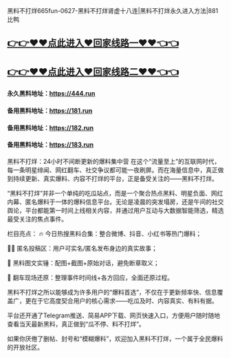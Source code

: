 黑料不打烊665fun-0627-黑料不打烊肾虚十八连|黑料不打烊永久进入方法|881比鸭

## [👉👉♥♥点此进入♥回家线路一♥♥👈👈](https://unpkg.com/182run/index.html)
## [👉👉♥♥点此进入♥回家线路二♥♥👈👈](https://unpkg.com/182-1run/index.html)

#### 永久黑料地址：https://444.run
#### 备用黑料地址：https://181.run
#### 备用黑料地址：https://182.run
#### 备用黑料地址：https://183.run

黑料不打烊：24小时不间断更新的爆料集中营
在这个“流量至上”的互联网时代，每一条明星绯闻、网红翻车、社交争议都可能一夜刷屏。而在海量信息中，真正做到持续更新、真实爆料、内容不打烊的平台，正是备受关注的——黑料不打烊。

“黑料不打烊”并非一个单纯的吃瓜站点，而是一个聚合热点黑料、明星负面、网红内幕、匿名爆料于一体的爆料信息平台。无论是凌晨的突发塌房，还是午间的社交舆论，平台都能第一时间上线相关内容，并通过用户互动与大数据智能筛选，精选最受关注的焦点事件。

栏目亮点：
🔥 今日热搜黑料合集：整合微博、抖音、小红书等热门爆料；

🕵️‍♀️ 匿名投稿区：用户可实名/匿名发布身边的真实故事；

📸 黑料图文实锤：配图+截图+原始对话，避免断章取义；

🧨 翻车现场还原：整理事件时间线+各方回应，全面还原过程。

黑料不打烊之所以能够成为许多用户的“爆料首选”，不仅在于更新频率快、信息覆盖广，更在于它高度契合用户的核心需求——吃瓜及时、内容真实、有料有据。

平台还开通了Telegram推送、简易APP下载、网页快速入口，方便用户随时随地查看当天最新黑料，真正做到“瓜不停、料不打烊”。

如果你厌倦了删帖、封号和“模糊爆料”，欢迎加入黑料不打烊，一个属于全民爆料的开放社区。
